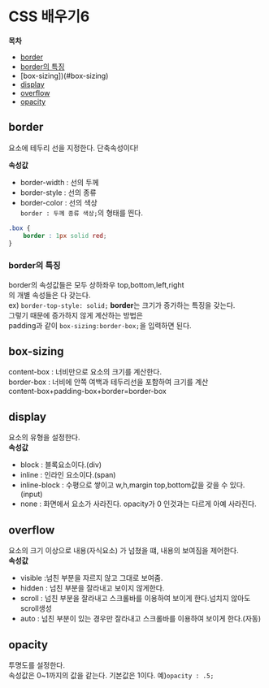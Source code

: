 # CSS 배우기6  
**목차**  
- [border](#border)
- [border의 특징](#border의-특징)
- [box-sizing])(#box-sizing)
- [display](#display)
- [overflow](#overflow)
- [opacity](#opacity)


## border  
요소에 테두리 선을 지정한다. 단축속성이다!  

**속성값**
  - border-width : 선의 두께
  - border-style : 선의 종류
  - border-color : 선의 색상  
```border : 두께 종류 색상;```의 형태를 띈다.  
```css
.box {
    border : 1px solid red;
} 
```  
### border의 특징  
border의 속성값들은 모두 상하좌우 top,bottom,left,right  
의 개별 속성들은 다 갖는다.  
ex) ```border-top-style: solid;```
**border**는 크기가 증가하는 특징을 갖는다.  
그렇기 때문에 증가하지 않게 계산하는 방법은  
padding과 같이 ```box-sizing:border-box;```을 입력하면 된다.  

## box-sizing  
content-box : 너비만으로 요소의 크기를 계산한다.  
border-box : 너비에 안쪽 여백과 테두리선을 포함하여 크기를 계산  
content-box+padding-box+border=border-box  

## display  
요소의 유형을 설정한다.  
**속성값**
  - block : 블록요소이다.(div)
  - inline : 인라인 요소이다.(span)
  - inline-block : 수평으로 쌓이고 w,h,margin top,bottom값을 갖을 수 있다.(input)
  - none : 화면에서 요소가 사라진다. opacity가 0 인것과는 다르게 아예 사라진다.  

## overflow  
요소의 크기 이상으로 내용(자식요소) 가 넘쳤을 떄, 내용의 보여짐을 제어한다.  
**속성값**
  - visible :넘친 부분을 자르지 않고 그대로 보여줌.
  - hidden : 넘친 부분을 잘라내고 보이지 않게한다.
  - scroll : 넘친 부분을 잘라내고 스크롤바를 이용하여 보이게 한다.넘치지 않아도 scroll생성
  - auto : 넘친 부분이 있는 경우만 잘라내고 스크롤바를 이용하여 보이게 한다.(자동)  

## opacity  
투명도를 설정한다.  
속성값은 0~1까지의 값을 같는다. 기본값은 1이다. 
예)```opacity : .5;```
  



